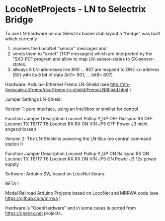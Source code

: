 # LocoNetProjects - LN to Selectrix Bridge

To use LN-hardware on our Selectrix based club layout a "bridge" was built which currently 

1) receives the LocoNet "sensor" messages and 
2) sends them to "sxnet" (TCP messages) which are interpreted by the "SX3-PC" program and allow to map LN-sensor-states to SX-sensor-states.
3) allways 8 LN-addresses like 800 ... 807 are mapped to ONE sx-address (80) with its 8 bit of data (bit1= 801, ... bit8= 807)

Hardware:
Arduino-Ethernet
Fremo LN-Shield (see http://nh-finescale.nl/fremo/dcc/fremo-ln-shield/FremoLNShield.html )

Jumper Settings LN-Shield:


Version 1: pure interface, using an Intellibox or similiar for control

Function 	Jumper 	Description
Loconet Pullup 	P_UP 	OFF
Railsync 	RS 	OFF
Loconet 	TX 	T6/T7 	T6
Loconet 	RX 	RX 	ON
VIN 		JP5 	OFF
Power 		J3 	nicht angeschlossen

Version 2: The LN-Shield is powering the LN-Bus (no central command station !)

Function 	Jumper 	Description
Loconet Pullup 	P_UP 	ON
Railsync 	RS 	ON
Loconet 	TX 	T6/T7 	T6
Loconet 	RX 	RX 	ON
VIN 		JP5 	ON
Power 		J3 	12v power supply



Software:
Arduino SW, based on LocoNet library.


BETA !


Model Railroad Arduino Projects based on LocoNet and MRRWA code (see https://github.com/mrrwa )

Hardware is "OpenHardware" and in some cases is ported from https://opensx.net projects.
